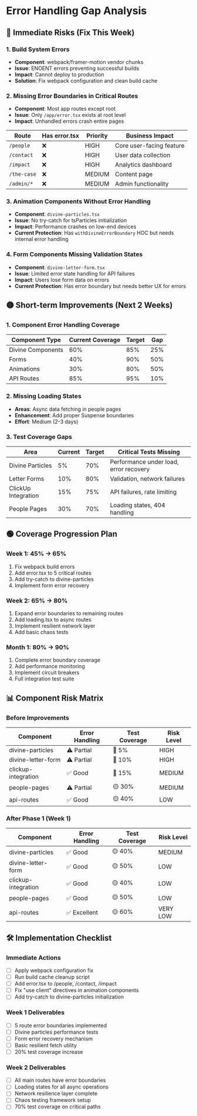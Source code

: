 # Error Handling Gap Analysis

## 🔴 Immediate Risks (Fix This Week)

### 1. Build System Errors
- **Component**: webpack/framer-motion vendor chunks
- **Issue**: ENOENT errors preventing successful builds
- **Impact**: Cannot deploy to production
- **Solution**: Fix webpack configuration and clean build cache

### 2. Missing Error Boundaries in Critical Routes
- **Component**: Most app routes except root
- **Issue**: Only `/app/error.tsx` exists at root level
- **Impact**: Unhandled errors crash entire pages

| Route | Has error.tsx | Priority | Business Impact |
|-------|---------------|----------|-----------------|
| `/people` | ❌ | HIGH | Core user-facing feature |
| `/contact` | ❌ | HIGH | User data collection |
| `/impact` | ❌ | HIGH | Analytics dashboard |
| `/the-case` | ❌ | MEDIUM | Content page |
| `/admin/*` | ❌ | MEDIUM | Admin functionality |

### 3. Animation Components Without Error Handling
- **Component**: `divine-particles.tsx`
- **Issue**: No try-catch for tsParticles initialization
- **Impact**: Performance crashes on low-end devices
- **Current Protection**: Has `withDivineErrorBoundary` HOC but needs internal error handling

### 4. Form Components Missing Validation States
- **Component**: `divine-letter-form.tsx`
- **Issue**: Limited error state handling for API failures
- **Impact**: Users lose form data on errors
- **Current Protection**: Has error boundary but needs better UX for errors

## 🟡 Short-term Improvements (Next 2 Weeks)

### 1. Component Error Handling Coverage
| Component Type | Current Coverage | Target | Gap |
|----------------|------------------|--------|-----|
| Divine Components | 60% | 85% | 25% |
| Forms | 40% | 90% | 50% |
| Animations | 30% | 80% | 50% |
| API Routes | 85% | 95% | 10% |

### 2. Missing Loading States
- **Areas**: Async data fetching in people pages
- **Enhancement**: Add proper Suspense boundaries
- **Effort**: Medium (2-3 days)

### 3. Test Coverage Gaps
| Area | Current | Target | Critical Tests Missing |
|------|---------|--------|------------------------|
| Divine Particles | 5% | 70% | Performance under load, error recovery |
| Letter Forms | 10% | 80% | Validation, network failures |
| ClickUp Integration | 15% | 75% | API failures, rate limiting |
| People Pages | 30% | 70% | Loading states, 404 handling |

## 🟢 Coverage Progression Plan

### Week 1: 45% → 65%
1. Fix webpack build errors
2. Add error.tsx to 5 critical routes
3. Add try-catch to divine-particles
4. Implement form error recovery

### Week 2: 65% → 80%
1. Expand error boundaries to remaining routes
2. Add loading.tsx to async routes
3. Implement resilient network layer
4. Add basic chaos tests

### Month 1: 80% → 90%
1. Complete error boundary coverage
2. Add performance monitoring
3. Implement circuit breakers
4. Full integration test suite

## 📊 Component Risk Matrix

### Before Improvements
| Component | Error Handling | Test Coverage | Risk Level |
|-----------|----------------|---------------|------------|
| divine-particles | ⚠️ Partial | 🔴 5% | HIGH |
| divine-letter-form | ⚠️ Partial | 🔴 10% | HIGH |
| clickup-integration | ✅ Good | 🔴 15% | MEDIUM |
| people-pages | ⚠️ Partial | 🟡 30% | MEDIUM |
| api-routes | ✅ Good | 🟡 40% | LOW |

### After Phase 1 (Week 1)
| Component | Error Handling | Test Coverage | Risk Level |
|-----------|----------------|---------------|------------|
| divine-particles | ✅ Good | 🟡 40% | MEDIUM |
| divine-letter-form | ✅ Good | 🟡 50% | LOW |
| clickup-integration | ✅ Good | 🟡 40% | LOW |
| people-pages | ✅ Good | 🟡 50% | LOW |
| api-routes | ✅ Excellent | 🟡 60% | VERY LOW |

## 🛠️ Implementation Checklist

### Immediate Actions
- [ ] Apply webpack configuration fix
- [ ] Run build cache cleanup script
- [ ] Add error.tsx to /people, /contact, /impact
- [ ] Fix "use client" directives in animation components
- [ ] Add try-catch to divine-particles initialization

### Week 1 Deliverables
- [ ] 5 route error boundaries implemented
- [ ] Divine particles performance tests
- [ ] Form error recovery mechanism
- [ ] Basic resilient fetch utility
- [ ] 20% test coverage increase

### Week 2 Deliverables
- [ ] All main routes have error boundaries
- [ ] Loading states for all async operations
- [ ] Network resilience layer complete
- [ ] Chaos testing framework setup
- [ ] 70% test coverage on critical paths 